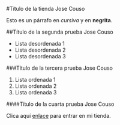 #Título de la tienda Jose Couso

Esto es un párrafo en *cursiva* y en  **negrita**.

##Título de la segunda prueba Jose Couso

- Lista desordenada 1
- Lista desordenada 2
- Lista desordenada 3

###Título de la tercera prueba Jose Couso

1. Lista ordenada 1
2. Lista ordenada 2
3. Lista ordenada 3

####Título de la cuarta prueba Jose Couso

Clica aquí [enlace](https://www.tiendajose.com) para entrar en mi tienda.
